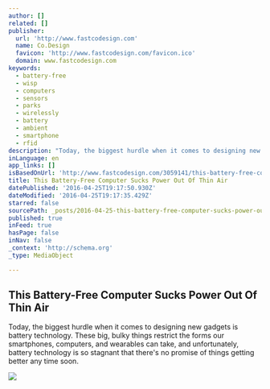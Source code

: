 ```yaml
---
author: []
related: []
publisher:
  url: 'http://www.fastcodesign.com'
  name: Co.Design
  favicon: 'http://www.fastcodesign.com/favicon.ico'
  domain: www.fastcodesign.com
keywords:
  - battery-free
  - wisp
  - computers
  - sensors
  - parks
  - wirelessly
  - battery
  - ambient
  - smartphone
  - rfid
description: "Today, the biggest hurdle when it comes to designing new gadgets is battery technology. These big, bulky things restrict the forms our smartphones, computers, and wearables can take, and unfortunately, battery technology is so stagnant that there's no promise of things getting better any time soon."
inLanguage: en
app_links: []
isBasedOnUrl: 'http://www.fastcodesign.com/3059141/this-battery-free-computer-sucks-power-out-of-thin-air?'
title: This Battery-Free Computer Sucks Power Out Of Thin Air
datePublished: '2016-04-25T19:17:50.930Z'
dateModified: '2016-04-25T19:17:35.429Z'
starred: false
sourcePath: _posts/2016-04-25-this-battery-free-computer-sucks-power-out-of-thin-air.md
published: true
inFeed: true
hasPage: false
inNav: false
_context: 'http://schema.org'
_type: MediaObject

---
```

<article style=""><h1>This Battery-Free Computer Sucks Power Out Of Thin Air</h1><p>Today, the biggest hurdle when it comes to designing new gadgets is battery technology. These big, bulky things restrict the forms our smartphones, computers, and wearables can take, and unfortunately, battery technology is so stagnant that there's no promise of things getting better any time soon.</p><img src="http://b.fastcompany.net/multisite_files/fastcompany/imagecache/620x350/poster/2016/04/3059141-poster-p-1-powering-the-internet-of-things-with-a-wireless-battery-free-computer.jpg" /></article>